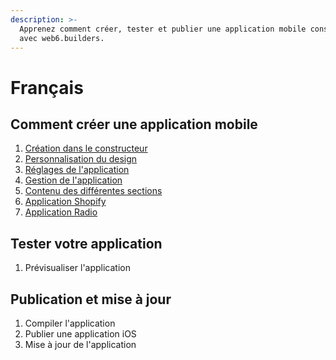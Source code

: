 ```yaml
---
description: >-
  Apprenez comment créer, tester et publier une application mobile construite
  avec web6.builders.
---
```


# Français

## Comment créer une application mobile

1. [Création dans le constructeur](creer-application/creation-dans-le-constructeur.md)
2. [Personnalisation du design](creer-application/personnalisation-du-design.md)
3. [Réglages de l'application](creer-application/reglages-de-lapplication.md)
4. [Gestion de l'application](creer-application/gestion-de-lapplication.md)
5. [Contenu des différentes sections](creer-application/contenu-des-differentes-sections.md)
6. [Application Shopify](creer-application/application-shopify.md)
7. [Application Radio](creer-application/application-radio.md)

## Tester votre application

1. Prévisualiser l'application

## Publication et mise à jour

1. Compiler l'application
2. Publier une application iOS
3. Mise à jour de l'application


